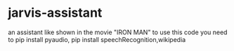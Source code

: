 # jarvis-assistant
an assistant like shown in the movie "IRON MAN"
to use this code you need to pip install pyaudio, pip install speechRecognition,wikipedia
